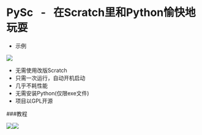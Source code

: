 # PySc &nbsp; - &nbsp; 在Scratch里和Python愉快地玩耍
- 示例

![](http://ww1.sinaimg.cn/large/0060lm7Tly1fk7pdi04rvj30gn0a4mxv.jpg)
- 无需使用改版Scratch
- 只需一次运行，自动开机启动
- 几乎不耗性能
- 无需安装Python(仅限exe文件)
- 项目以GPL开源

###教程

![](http://ww2.sinaimg.cn/large/0060lm7Tly1fk8a5ict0xj30910aemxk.jpg)![](http://ww2.sinaimg.cn/large/0060lm7Tly1fk8abjwqauj30r30g2n0d.jpg)
